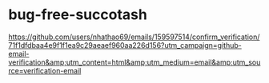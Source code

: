 # bug-free-succotash
https://github.com/users/nhathao69/emails/159597514/confirm_verification/71f1dfdbaa4e9f1f1ea9c29aeaef960aa226d156?utm_campaign=github-email-verification&amp;utm_content=html&amp;utm_medium=email&amp;utm_source=verification-email
